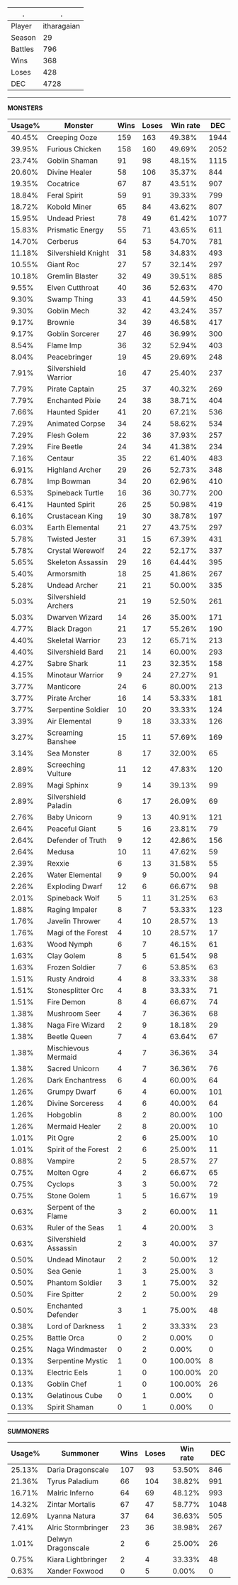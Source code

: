 .|.
|-|-
Player|itharagaian
Season|29
Battles|796
Wins|368
Loses|428
DEC|4728

---
**MONSTERS**

Usage%|Monster|Wins|Loses|Win rate|DEC|
-|-|-|-|-|-|
40.45%|Creeping Ooze|159|163|49.38%|1944|
39.95%|Furious Chicken|158|160|49.69%|2052|
23.74%|Goblin Shaman|91|98|48.15%|1115|
20.60%|Divine Healer|58|106|35.37%|844|
19.35%|Cocatrice|67|87|43.51%|907|
18.84%|Feral Spirit|59|91|39.33%|799|
18.72%|Kobold Miner|65|84|43.62%|807|
15.95%|Undead Priest|78|49|61.42%|1077|
15.83%|Prismatic Energy|55|71|43.65%|611|
14.70%|Cerberus|64|53|54.70%|781|
11.18%|Silvershield Knight|31|58|34.83%|493|
10.55%|Giant Roc|27|57|32.14%|297|
10.18%|Gremlin Blaster|32|49|39.51%|885|
9.55%|Elven Cutthroat|40|36|52.63%|470|
9.30%|Swamp Thing|33|41|44.59%|450|
9.30%|Goblin Mech|32|42|43.24%|357|
9.17%|Brownie|34|39|46.58%|417|
9.17%|Goblin Sorcerer|27|46|36.99%|300|
8.54%|Flame Imp|36|32|52.94%|403|
8.04%|Peacebringer|19|45|29.69%|248|
7.91%|Silvershield Warrior|16|47|25.40%|237|
7.79%|Pirate Captain|25|37|40.32%|269|
7.79%|Enchanted Pixie|24|38|38.71%|404|
7.66%|Haunted Spider|41|20|67.21%|536|
7.29%|Animated Corpse|34|24|58.62%|534|
7.29%|Flesh Golem|22|36|37.93%|257|
7.29%|Fire Beetle|24|34|41.38%|234|
7.16%|Centaur|35|22|61.40%|483|
6.91%|Highland Archer|29|26|52.73%|348|
6.78%|Imp Bowman|34|20|62.96%|410|
6.53%|Spineback Turtle|16|36|30.77%|200|
6.41%|Haunted Spirit|26|25|50.98%|419|
6.16%|Crustacean King|19|30|38.78%|197|
6.03%|Earth Elemental|21|27|43.75%|297|
5.78%|Twisted Jester|31|15|67.39%|431|
5.78%|Crystal Werewolf|24|22|52.17%|337|
5.65%|Skeleton Assassin|29|16|64.44%|395|
5.40%|Armorsmith|18|25|41.86%|267|
5.28%|Undead Archer|21|21|50.00%|335|
5.03%|Silvershield Archers|21|19|52.50%|261|
5.03%|Dwarven Wizard|14|26|35.00%|171|
4.77%|Black Dragon|21|17|55.26%|190|
4.40%|Skeletal Warrior|23|12|65.71%|213|
4.40%|Silvershield Bard|21|14|60.00%|293|
4.27%|Sabre Shark|11|23|32.35%|158|
4.15%|Minotaur Warrior|9|24|27.27%|91|
3.77%|Manticore|24|6|80.00%|213|
3.77%|Pirate Archer|16|14|53.33%|181|
3.77%|Serpentine Soldier|10|20|33.33%|124|
3.39%|Air Elemental|9|18|33.33%|126|
3.27%|Screaming Banshee|15|11|57.69%|169|
3.14%|Sea Monster|8|17|32.00%|65|
2.89%|Screeching Vulture|11|12|47.83%|120|
2.89%|Magi Sphinx|9|14|39.13%|99|
2.89%|Silvershield Paladin|6|17|26.09%|69|
2.76%|Baby Unicorn|9|13|40.91%|121|
2.64%|Peaceful Giant|5|16|23.81%|79|
2.64%|Defender of Truth|9|12|42.86%|156|
2.64%|Medusa|10|11|47.62%|59|
2.39%|Rexxie|6|13|31.58%|55|
2.26%|Water Elemental|9|9|50.00%|94|
2.26%|Exploding Dwarf|12|6|66.67%|98|
2.01%|Spineback Wolf|5|11|31.25%|63|
1.88%|Raging Impaler|8|7|53.33%|123|
1.76%|Javelin Thrower|4|10|28.57%|13|
1.76%|Magi of the Forest|4|10|28.57%|17|
1.63%|Wood Nymph|6|7|46.15%|61|
1.63%|Clay Golem|8|5|61.54%|98|
1.63%|Frozen Soldier|7|6|53.85%|63|
1.51%|Rusty Android|4|8|33.33%|38|
1.51%|Stonesplitter Orc|4|8|33.33%|71|
1.51%|Fire Demon|8|4|66.67%|74|
1.38%|Mushroom Seer|4|7|36.36%|68|
1.38%|Naga Fire Wizard|2|9|18.18%|29|
1.38%|Beetle Queen|7|4|63.64%|67|
1.38%|Mischievous Mermaid|4|7|36.36%|34|
1.38%|Sacred Unicorn|4|7|36.36%|76|
1.26%|Dark Enchantress|6|4|60.00%|64|
1.26%|Grumpy Dwarf|6|4|60.00%|101|
1.26%|Divine Sorceress|4|6|40.00%|64|
1.26%|Hobgoblin|8|2|80.00%|100|
1.26%|Mermaid Healer|2|8|20.00%|10|
1.01%|Pit Ogre|2|6|25.00%|10|
1.01%|Spirit of the Forest|2|6|25.00%|11|
0.88%|Vampire|2|5|28.57%|27|
0.75%|Molten Ogre|4|2|66.67%|65|
0.75%|Cyclops|3|3|50.00%|72|
0.75%|Stone Golem|1|5|16.67%|19|
0.63%|Serpent of the Flame|3|2|60.00%|11|
0.63%|Ruler of the Seas|1|4|20.00%|3|
0.63%|Silvershield Assassin|2|3|40.00%|37|
0.50%|Undead Minotaur|2|2|50.00%|12|
0.50%|Sea Genie|1|3|25.00%|3|
0.50%|Phantom Soldier|3|1|75.00%|32|
0.50%|Fire Spitter|2|2|50.00%|29|
0.50%|Enchanted Defender|3|1|75.00%|48|
0.38%|Lord of Darkness|1|2|33.33%|23|
0.25%|Battle Orca|0|2|0.00%|0|
0.25%|Naga Windmaster|0|2|0.00%|0|
0.13%|Serpentine Mystic|1|0|100.00%|8|
0.13%|Electric Eels|1|0|100.00%|20|
0.13%|Goblin Chef|1|0|100.00%|26|
0.13%|Gelatinous Cube|0|1|0.00%|0|
0.13%|Spirit Shaman|0|1|0.00%|0|

---
**SUMMONERS**

Usage%|Summoner|Wins|Loses|Win rate|DEC|
-|-|-|-|-|-|
25.13%|Daria Dragonscale|107|93|53.50%|846|
21.36%|Tyrus Paladium|66|104|38.82%|991|
16.71%|Malric Inferno|64|69|48.12%|993|
14.32%|Zintar Mortalis|67|47|58.77%|1048|
12.69%|Lyanna Natura|37|64|36.63%|505|
7.41%|Alric Stormbringer|23|36|38.98%|267|
1.01%|Delwyn Dragonscale|2|6|25.00%|26|
0.75%|Kiara Lightbringer|2|4|33.33%|48|
0.63%|Xander Foxwood|0|5|0.00%|0|
